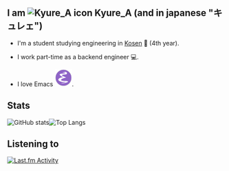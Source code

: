 ## I am <img alt="Kyure_A icon" width="26px" src="https://avatars.githubusercontent.com/u/49436968?v=4" /> Kyure_A (and in japanese "キュレェ")
  
- I'm a student studying engineering in [Kosen](https://www.kosen-k.go.jp/english/what/features/features.html) 🏫 (4th year).
- I work part-time as a backend engineer 💻.
  
- I love Emacs ![Emacs Icon](./EmacsIcon.svg).

## Stats
![GitHub stats](https://github-readme-stats.vercel.app/api?username=Kyure-A&theme=monokai&rank_icon=github&show_icons=true&layout=compact&hide=stars)![Top Langs](https://github-readme-stats.vercel.app/api/top-langs/?username=Kyure-A&layout=compact&theme=monokai&exclude_repo=nand2tetris,dotfiles,competitive-codes,competitive-snippets,calculus-semi,gen-subdomain-repo,status-visualizer,meishi-procon,font,Land-of-Lisp&langs_count=8)

## Listening to
  <a href="https://last.fm/user/kyure_a" target="_blank"><img src="https://toru.kio.dev/api/v1/kyure_a?theme=monokai&border_radius=5" alt="Last.fm Activity" width="380px" /></a>
